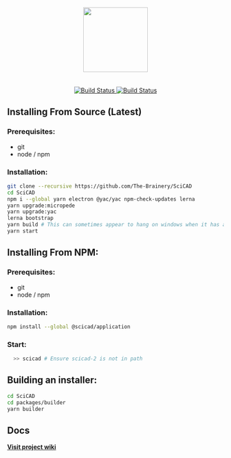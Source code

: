 <p align="center">
<br/>
<img src="https://raw.githubusercontent.com/The-Brainery/SciCAD/master/docs/logo.png" width=150 />
  <br/><br/>
  <br/>

<a href="https://travis-ci.org/The-Brainery/SciCAD">
    <img alt="Build Status" src="https://travis-ci.org/The-Brainery/SciCAD.svg?branch=master"/>
</a>
<a href="https://ci.appveyor.com/project/SciBots/SciCAD">
  <img alt="Build Status" src="https://ci.appveyor.com/api/projects/status/am9mpa48m038s7ec?svg=true"/>
</a>
</p>

## Installing From Source (Latest)

### Prerequisites:
- git
- node / npm

### Installation:
```sh
git clone --recursive https://github.com/The-Brainery/SciCAD
cd SciCAD
npm i --global yarn electron @yac/yac npm-check-updates lerna
yarn upgrade:micropede
yarn upgrade:yac
lerna bootstrap
yarn build # This can sometimes appear to hang on windows when it has actually complected. Press <Enter> and/or Ctrl+C if it appears to have stalled for over 30s or so
yarn start
```

## Installing From NPM:

### Prerequisites:
- git
- node / npm

### Installation:
```sh
npm install --global @scicad/application
```

### Start:
```sh
  >> scicad # Ensure scicad-2 is not in path
```

## Building an installer:

```sh
cd SciCAD
cd packages/builder
yarn builder
```

## Docs

**[Visit project wiki](https://github.com/The-Brainery/SciCAD/wiki)**
